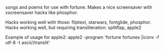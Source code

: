 songs and poems for use with fortune.
Makes a nice screensaver with xscreensaver hacks like phosphor.

Hacks working well with those: fliptext, starwars, fontglide, phosphor.
Hacks working well, but requiring transliteration: splitflap, apple2

Example of usage for apple2:
	apple2 -program 'fortune fortunes |iconv -f utf-8 -t ascii//translit'

